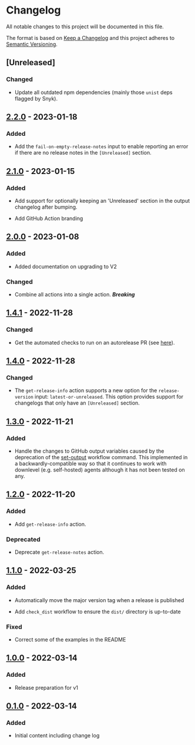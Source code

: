 # Changelog

All notable changes to this project will be documented in this file.

The format is based on [Keep a Changelog](http://keepachangelog.com/)
and this project adheres to [Semantic Versioning](http://semver.org/).

## [Unreleased]

### Changed

- Update all outdated npm dependencies (mainly those `unist` deps flagged by Snyk).

## [2.2.0] - 2023-01-18

### Added

- Add the `fail-on-empty-release-notes` input to enable reporting an error if there are no release notes in the
  `[Unreleased]` section.

## [2.1.0] - 2023-01-15

### Added

- Add support for optionally keeping an 'Unreleased' section in the output changelog after bumping.

- Add GitHub Action branding

## [2.0.0] - 2023-01-08

### Added

- Added documentation on upgrading to V2

### Changed

- Combine all actions into a single action. ***Breaking***

## [1.4.1] - 2022-11-28

### Changed

- Get the automated checks to run on an autorelease PR (see
  [here](https://github.com/release-flow/keep-a-changelog-action/pull/31)).

## [1.4.0] - 2022-11-28

### Changed

- The `get-release-info` action supports a new option for the `release-version` input: `latest-or-unreleased`. This
  option provides support for changelogs that only have an `[Unreleased]` section.

## [1.3.0] - 2022-11-21

### Added

- Handle the changes to GitHub output variables caused by the deprecation of the
  [set-output](https://github.blog/changelog/2022-10-11-github-actions-deprecating-save-state-and-set-output-commands/)
  workflow command. This implemented in a backwardly-compatible way so that it continues to work with downlevel (e.g.
  self-hosted) agents although it has not been tested on any.

## [1.2.0] - 2022-11-20

### Added

- Add `get-release-info` action.

### Deprecated

- Deprecate `get-release-notes` action.

## [1.1.0] - 2022-03-25

### Added

- Automatically move the major version tag when a release is published

- Add `check_dist` workflow to ensure the `dist/` directory is up-to-date

### Fixed

- Correct some of the examples in the README

## [1.0.0] - 2022-03-14

### Added

- Release preparation for v1

## [0.1.0] - 2022-03-14

### Added

- Initial content including change log

[2.2.0]: https://github.com/release-flow/keep-a-changelog-action/compare/v2.1.0...v2.2.0

[2.1.0]: https://github.com/release-flow/keep-a-changelog-action/compare/v2.0.0...v2.1.0

[2.0.0]: https://github.com/release-flow/keep-a-changelog-action/compare/v1.4.1...v2.0.0

[1.4.1]: https://github.com/release-flow/keep-a-changelog-action/compare/v1.4.0...v1.4.1

[1.4.0]: https://github.com/release-flow/keep-a-changelog-action/compare/v1.3.0...v1.4.0

[1.3.0]: https://github.com/release-flow/keep-a-changelog-action/compare/v1.2.0...v1.3.0

[1.2.0]: https://github.com/release-flow/keep-a-changelog-action/compare/v1.1.0...v1.2.0

[1.1.0]: https://github.com/release-flow/keep-a-changelog-action/compare/v1.0.0...v1.1.0

[1.0.0]: https://github.com/release-flow/keep-a-changelog-action/compare/v0.1.0...v1.0.0

[0.1.0]: https://github.com/release-flow/keep-a-changelog-action/releases/tag/v0.1.0
